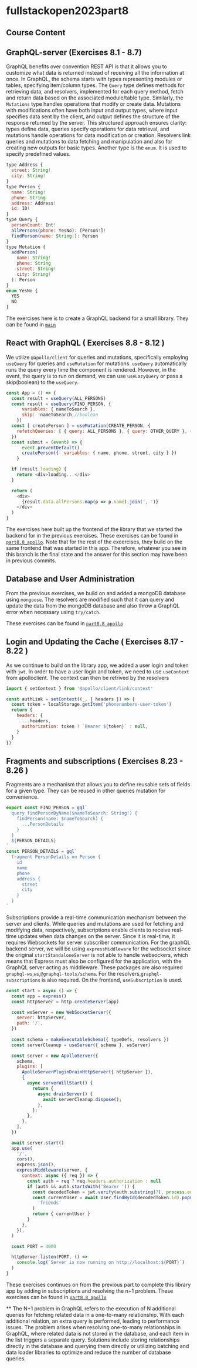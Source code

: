 # fullstackopen2023part8

## Course Content


## GraphQL-server (Exercises 8.1 - 8.7)
GraphQL benefits over convention REST API is that it allows you to customize what data is returned instead of receiving all the information at once.
In GraphQL, the schema starts with types representing modules or tables, specifying item/column types. The ```Query``` type defines methods for retrieving data, and resolvers, implemented for each query method, fetch and return data based on the associated module/table type. Similarly, the ```Mutations``` type handles operations that modify or create data. Mutations with modifications often have both input and output types, where input specifies data sent by the client, and output defines the structure of the response returned by the server. This structured approach ensures clarity: types define data, queries specify operations for data retrieval, and mutations handle operations for data modification or creation. Resolvers link queries and mutations to data fetching and manipulation and also for creating new outputs for basic types. Another type is the ```enum```. It is used to specify predefined values.
```javascript
type Address {
  street: String!
  city: String! 
}
type Person {
  name: String!
  phone: String
  address: Address!
  id: ID!
}
type Query {
  personCount: Int!
  allPersons(phone: YesNo): [Person!]!
  findPerson(name: String!): Person
}
type Mutation {
  addPerson(
    name: String!
    phone: String
    street: String!
    city: String!
  ): Person
}
enum YesNo {
  YES
  NO
}
```
The exercises here is to create a GraphQL backend for a small library. They can be found in [```main```](https://github.com/xhello00o/fullstackopen2023part8/blob/main)

## React with GraphQL ( Exercises 8.8 - 8.12 )
We utilize ```@apollo/client``` for queries and mutations, specifically employing ```useQuery``` for queries and ```useMutation``` for mutations. ```useQuery``` automatically runs the query every time the component is rendered. However, in the event, the query is to run on demand, we can use ```useLazyQuery``` or pass a skip(boolean) to the ```useQuery```. 

```javascript
const App = () => {
  const result = useQuery(ALL_PERSONS)
  const result = useQuery(FIND_PERSON, {
      variables: { nameToSearch },
      skip: !nameToSearch,//boolean
    })
  const [ createPerson ] = useMutation(CREATE_PERSON, {
    refetchQueries: [ { query: ALL_PERSONS }, { query: OTHER_QUERY }, { query: ... } ] // pass as many queries as you need
  })
  const submit = (event) => {
      event.preventDefault()
      createPerson({  variables: { name, phone, street, city } })
    }

  if (result.loading) {
    return <div>loading...</div>
  }

  return (
    <div>
      {result.data.allPersons.map(p => p.name).join(', ')}
    </div>
  )
}
```

The exercises here built up the frontend of the library that we started the backend for in the previous exercises. These exercises can be found in [```part8.8_apollo```](https://github.com/xhello00o/fullstackopen2023part8/blob/part8.8_apollo/). Note that for the rest of the excercises, they build on the same frontend that was started in this app. Therefore, whatever you see in this branch is the final state and the answer for this section may have been in previous commits.

## Database and User Administration
From the previous exercises, we build on and added a mongoDB database using ```mongoose```. The resolvers are modified such that it can query and update the data from the mongoDB database and also throw a GraphQL error when necessary using ```try/catch```. 

These exercises can be found in [```part8.8_apollo```](https://github.com/xhello00o/fullstackopen2023part8/blob/part8.8_apollo/)

## Login and Updating the Cache ( Exercises 8.17 - 8.22 )
As we continue to build on the library app, we added a user login and token with ```jwt```. In order to have a user login and token, we need to use ```useContext``` from apolloclient. The context can then be retrived by the resolvers 

``` javascript
import { setContext } from '@apollo/client/link/context'

const authLink = setContext((_, { headers }) => {
  const token = localStorage.getItem('phonenumbers-user-token')
  return {
    headers: {
      ...headers,
      authorization: token ? `Bearer ${token}` : null,
    }
  }
})
```
## Fragments and subscriptions ( Exercises 8.23 - 8.26 )
Fragments are a mechanism that allows you to define reusable sets of fields for a given type. They can be reused in other queries mutation for convenience. 
```javascript
export const FIND_PERSON = gql`
  query findPersonByName($nameToSearch: String!) {
    findPerson(name: $nameToSearch) {
      ...PersonDetails
    }
  }
  ${PERSON_DETAILS}
`
const PERSON_DETAILS = gql`
  fragment PersonDetails on Person {
    id
    name
    phone 
    address {
      street 
      city
    }
  }
`
```
Subscriptions provide a real-time communication mechanism between the server and clients. While queries and mutations are used for fetching and modifying data, respectively, subscriptions enable clients to receive real-time updates when data changes on the server. Since it is real-time, it requires Websockets for server subscriber communication. For the graphQL backend server, we will be using ```expressMiddleware``` for the websocket since the original ```startStandaloneServer``` is not able to handle websockers, which means that Express must also be configured for the application, with the GraphQL server acting as middleware. These packages are also required ```graphql-ws```,```ws```,```@graphql-tools/schema```. For the resolvers,```graphql-subscriptions``` is also required. On the frontend, ```useSubscription``` is used. 
```javascript
const start = async () => {
  const app = express()
  const httpServer = http.createServer(app)

  const wsServer = new WebSocketServer({
    server: httpServer,
    path: '/',
  })
  
  const schema = makeExecutableSchema({ typeDefs, resolvers })
  const serverCleanup = useServer({ schema }, wsServer)

  const server = new ApolloServer({
    schema,
    plugins: [
      ApolloServerPluginDrainHttpServer({ httpServer }),
      {
        async serverWillStart() {
          return {
            async drainServer() {
              await serverCleanup.dispose();
            },
          };
        },
      },
    ],
  })

  await server.start()
  app.use(
    '/',
    cors(),
    express.json(),
    expressMiddleware(server, {
      context: async ({ req }) => {
        const auth = req ? req.headers.authorization : null
        if (auth && auth.startsWith('Bearer ')) {
          const decodedToken = jwt.verify(auth.substring(7), process.env.JWT_SECRET)
          const currentUser = await User.findById(decodedToken.id).populate(
            'friends'
          )
          return { currentUser }
        }
      },
    }),
  )

  const PORT = 4000

  httpServer.listen(PORT, () =>
    console.log(`Server is now running on http://localhost:${PORT}`)
  )
}
```
These exercises continues on from the previous part to complete this library app by adding in subscriptions and resolving the n+1 problem. These exercises can be found in [```part8.8_apollo```](https://github.com/xhello00o/fullstackopen2023part8/blob/part8.8_apollo/)

** The N+1 problem in GraphQL refers to the execution of N additional queries for fetching related data in a one-to-many relationship. With each additional relation, an extra query is performed, leading to performance issues. The problem arises when resolving one-to-many relationships in GraphQL, where related data is not stored in the database, and each item in the list triggers a separate query. Solutions include storing relationships directly in the database and querying them directly or utilizing batching and data loader libraries to optimize and reduce the number of database queries.
